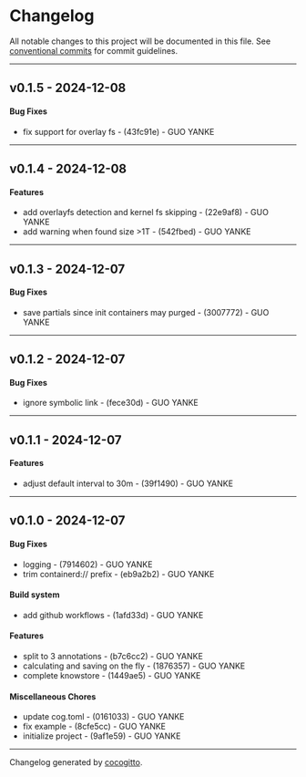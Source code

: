 # Changelog
All notable changes to this project will be documented in this file. See [conventional commits](https://www.conventionalcommits.org/) for commit guidelines.

- - -
## v0.1.5 - 2024-12-08
#### Bug Fixes
- fix support for overlay fs - (43fc91e) - GUO YANKE

- - -

## v0.1.4 - 2024-12-08
#### Features
- add overlayfs detection and kernel fs skipping - (22e9af8) - GUO YANKE
- add warning when found size >1T - (542fbed) - GUO YANKE

- - -

## v0.1.3 - 2024-12-07
#### Bug Fixes
- save partials since init containers may purged - (3007772) - GUO YANKE

- - -

## v0.1.2 - 2024-12-07
#### Bug Fixes
- ignore symbolic link - (fece30d) - GUO YANKE

- - -

## v0.1.1 - 2024-12-07
#### Features
- adjust default interval to 30m - (39f1490) - GUO YANKE

- - -

## v0.1.0 - 2024-12-07
#### Bug Fixes
- logging - (7914602) - GUO YANKE
- trim containerd:// prefix - (eb9a2b2) - GUO YANKE
#### Build system
- add github workflows - (1afd33d) - GUO YANKE
#### Features
- split to 3 annotations - (b7c6cc2) - GUO YANKE
- calculating and saving on the fly - (1876357) - GUO YANKE
- complete knowstore - (1449ae5) - GUO YANKE
#### Miscellaneous Chores
- update cog.toml - (0161033) - GUO YANKE
- fix example - (8cfe5cc) - GUO YANKE
- initialize project - (9af1e59) - GUO YANKE

- - -

Changelog generated by [cocogitto](https://github.com/cocogitto/cocogitto).